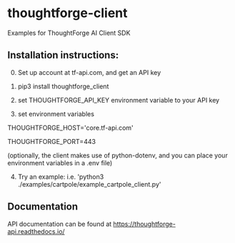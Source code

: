 # thoughtforge-client
Examples for ThoughtForge AI Client SDK


## Installation instructions:

0. Set up account at tf-api.com, and get an API key

1. pip3 install thoughtforge_client

2. set THOUGHTFORGE_API_KEY environment variable to your API key

3. set environment variables

THOUGHTFORGE_HOST='core.tf-api.com'

THOUGHTFORGE_PORT=443

(optionally, the client makes use of python-dotenv, and you can place your environment variables in a .env file)


4. Try an example:
i.e. 'python3 ./examples/cartpole/example_cartpole_client.py'

## Documentation


API documentation can be found at https://thoughtforge-api.readthedocs.io/
